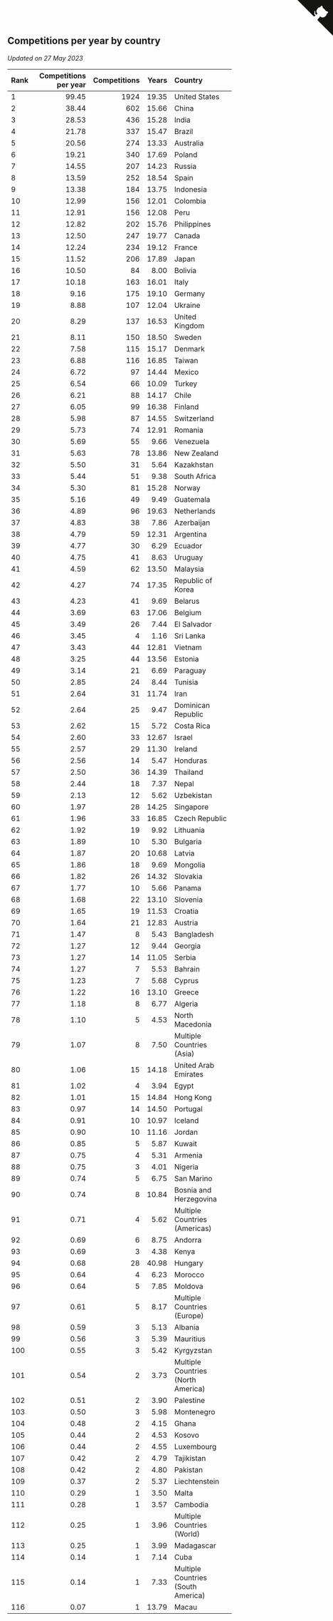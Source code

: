 ## Competitions per year by country

*Updated on 27 May 2023*

| Rank | Competitions per year | Competitions | Years | Country |
| :--- | ---: | ---: | ---: | :--- |
| 1 | 99.45 | 1924 | 19.35 | United States |
| 2 | 38.44 | 602 | 15.66 | China |
| 3 | 28.53 | 436 | 15.28 | India |
| 4 | 21.78 | 337 | 15.47 | Brazil |
| 5 | 20.56 | 274 | 13.33 | Australia |
| 6 | 19.21 | 340 | 17.69 | Poland |
| 7 | 14.55 | 207 | 14.23 | Russia |
| 8 | 13.59 | 252 | 18.54 | Spain |
| 9 | 13.38 | 184 | 13.75 | Indonesia |
| 10 | 12.99 | 156 | 12.01 | Colombia |
| 11 | 12.91 | 156 | 12.08 | Peru |
| 12 | 12.82 | 202 | 15.76 | Philippines |
| 13 | 12.50 | 247 | 19.77 | Canada |
| 14 | 12.24 | 234 | 19.12 | France |
| 15 | 11.52 | 206 | 17.89 | Japan |
| 16 | 10.50 | 84 | 8.00 | Bolivia |
| 17 | 10.18 | 163 | 16.01 | Italy |
| 18 | 9.16 | 175 | 19.10 | Germany |
| 19 | 8.88 | 107 | 12.04 | Ukraine |
| 20 | 8.29 | 137 | 16.53 | United Kingdom |
| 21 | 8.11 | 150 | 18.50 | Sweden |
| 22 | 7.58 | 115 | 15.17 | Denmark |
| 23 | 6.88 | 116 | 16.85 | Taiwan |
| 24 | 6.72 | 97 | 14.44 | Mexico |
| 25 | 6.54 | 66 | 10.09 | Turkey |
| 26 | 6.21 | 88 | 14.17 | Chile |
| 27 | 6.05 | 99 | 16.38 | Finland |
| 28 | 5.98 | 87 | 14.55 | Switzerland |
| 29 | 5.73 | 74 | 12.91 | Romania |
| 30 | 5.69 | 55 | 9.66 | Venezuela |
| 31 | 5.63 | 78 | 13.86 | New Zealand |
| 32 | 5.50 | 31 | 5.64 | Kazakhstan |
| 33 | 5.44 | 51 | 9.38 | South Africa |
| 34 | 5.30 | 81 | 15.28 | Norway |
| 35 | 5.16 | 49 | 9.49 | Guatemala |
| 36 | 4.89 | 96 | 19.63 | Netherlands |
| 37 | 4.83 | 38 | 7.86 | Azerbaijan |
| 38 | 4.79 | 59 | 12.31 | Argentina |
| 39 | 4.77 | 30 | 6.29 | Ecuador |
| 40 | 4.75 | 41 | 8.63 | Uruguay |
| 41 | 4.59 | 62 | 13.50 | Malaysia |
| 42 | 4.27 | 74 | 17.35 | Republic of Korea |
| 43 | 4.23 | 41 | 9.69 | Belarus |
| 44 | 3.69 | 63 | 17.06 | Belgium |
| 45 | 3.49 | 26 | 7.44 | El Salvador |
| 46 | 3.45 | 4 | 1.16 | Sri Lanka |
| 47 | 3.43 | 44 | 12.81 | Vietnam |
| 48 | 3.25 | 44 | 13.56 | Estonia |
| 49 | 3.14 | 21 | 6.69 | Paraguay |
| 50 | 2.85 | 24 | 8.44 | Tunisia |
| 51 | 2.64 | 31 | 11.74 | Iran |
| 52 | 2.64 | 25 | 9.47 | Dominican Republic |
| 53 | 2.62 | 15 | 5.72 | Costa Rica |
| 54 | 2.60 | 33 | 12.67 | Israel |
| 55 | 2.57 | 29 | 11.30 | Ireland |
| 56 | 2.56 | 14 | 5.47 | Honduras |
| 57 | 2.50 | 36 | 14.39 | Thailand |
| 58 | 2.44 | 18 | 7.37 | Nepal |
| 59 | 2.13 | 12 | 5.62 | Uzbekistan |
| 60 | 1.97 | 28 | 14.25 | Singapore |
| 61 | 1.96 | 33 | 16.85 | Czech Republic |
| 62 | 1.92 | 19 | 9.92 | Lithuania |
| 63 | 1.89 | 10 | 5.30 | Bulgaria |
| 64 | 1.87 | 20 | 10.68 | Latvia |
| 65 | 1.86 | 18 | 9.69 | Mongolia |
| 66 | 1.82 | 26 | 14.32 | Slovakia |
| 67 | 1.77 | 10 | 5.66 | Panama |
| 68 | 1.68 | 22 | 13.10 | Slovenia |
| 69 | 1.65 | 19 | 11.53 | Croatia |
| 70 | 1.64 | 21 | 12.83 | Austria |
| 71 | 1.47 | 8 | 5.43 | Bangladesh |
| 72 | 1.27 | 12 | 9.44 | Georgia |
| 73 | 1.27 | 14 | 11.05 | Serbia |
| 74 | 1.27 | 7 | 5.53 | Bahrain |
| 75 | 1.23 | 7 | 5.68 | Cyprus |
| 76 | 1.22 | 16 | 13.10 | Greece |
| 77 | 1.18 | 8 | 6.77 | Algeria |
| 78 | 1.10 | 5 | 4.53 | North Macedonia |
| 79 | 1.07 | 8 | 7.50 | Multiple Countries (Asia) |
| 80 | 1.06 | 15 | 14.18 | United Arab Emirates |
| 81 | 1.02 | 4 | 3.94 | Egypt |
| 82 | 1.01 | 15 | 14.84 | Hong Kong |
| 83 | 0.97 | 14 | 14.50 | Portugal |
| 84 | 0.91 | 10 | 10.97 | Iceland |
| 85 | 0.90 | 10 | 11.16 | Jordan |
| 86 | 0.85 | 5 | 5.87 | Kuwait |
| 87 | 0.75 | 4 | 5.31 | Armenia |
| 88 | 0.75 | 3 | 4.01 | Nigeria |
| 89 | 0.74 | 5 | 6.75 | San Marino |
| 90 | 0.74 | 8 | 10.84 | Bosnia and Herzegovina |
| 91 | 0.71 | 4 | 5.62 | Multiple Countries (Americas) |
| 92 | 0.69 | 6 | 8.75 | Andorra |
| 93 | 0.69 | 3 | 4.38 | Kenya |
| 94 | 0.68 | 28 | 40.98 | Hungary |
| 95 | 0.64 | 4 | 6.23 | Morocco |
| 96 | 0.64 | 5 | 7.85 | Moldova |
| 97 | 0.61 | 5 | 8.17 | Multiple Countries (Europe) |
| 98 | 0.59 | 3 | 5.13 | Albania |
| 99 | 0.56 | 3 | 5.39 | Mauritius |
| 100 | 0.55 | 3 | 5.42 | Kyrgyzstan |
| 101 | 0.54 | 2 | 3.73 | Multiple Countries (North America) |
| 102 | 0.51 | 2 | 3.90 | Palestine |
| 103 | 0.50 | 3 | 5.98 | Montenegro |
| 104 | 0.48 | 2 | 4.15 | Ghana |
| 105 | 0.44 | 2 | 4.53 | Kosovo |
| 106 | 0.44 | 2 | 4.55 | Luxembourg |
| 107 | 0.42 | 2 | 4.79 | Tajikistan |
| 108 | 0.42 | 2 | 4.80 | Pakistan |
| 109 | 0.37 | 2 | 5.37 | Liechtenstein |
| 110 | 0.29 | 1 | 3.50 | Malta |
| 111 | 0.28 | 1 | 3.57 | Cambodia |
| 112 | 0.25 | 1 | 3.96 | Multiple Countries (World) |
| 113 | 0.25 | 1 | 3.99 | Madagascar |
| 114 | 0.14 | 1 | 7.14 | Cuba |
| 115 | 0.14 | 1 | 7.33 | Multiple Countries (South America) |
| 116 | 0.07 | 1 | 13.79 | Macau |


<a href="https://github.com/JustinTimeCuber/wca_statistics" class="github-corner" aria-label="View source on Github"><svg width="80" height="80" viewBox="0 0 250 250" style="fill:#151513; color:#fff; position: absolute; top: 0; border: 0; right: 0;" aria-hidden="true"><path d="M0,0 L115,115 L130,115 L142,142 L250,250 L250,0 Z"></path><path d="M128.3,109.0 C113.8,99.7 119.0,89.6 119.0,89.6 C122.0,82.7 120.5,78.6 120.5,78.6 C119.2,72.0 123.4,76.3 123.4,76.3 C127.3,80.9 125.5,87.3 125.5,87.3 C122.9,97.6 130.6,101.9 134.4,103.2" fill="currentColor" style="transform-origin: 130px 106px;" class="octo-arm"></path><path d="M115.0,115.0 C114.9,115.1 118.7,116.5 119.8,115.4 L133.7,101.6 C136.9,99.2 139.9,98.4 142.2,98.6 C133.8,88.0 127.5,74.4 143.8,58.0 C148.5,53.4 154.0,51.2 159.7,51.0 C160.3,49.4 163.2,43.6 171.4,40.1 C171.4,40.1 176.1,42.5 178.8,56.2 C183.1,58.6 187.2,61.8 190.9,65.4 C194.5,69.0 197.7,73.2 200.1,77.6 C213.8,80.2 216.3,84.9 216.3,84.9 C212.7,93.1 206.9,96.0 205.4,96.6 C205.1,102.4 203.0,107.8 198.3,112.5 C181.9,128.9 168.3,122.5 157.7,114.1 C157.9,116.9 156.7,120.9 152.7,124.9 L141.0,136.5 C139.8,137.7 141.6,141.9 141.8,141.8 Z" fill="currentColor" class="octo-body"></path></svg></a><style>.github-corner:hover .octo-arm{animation:octocat-wave 560ms ease-in-out}@keyframes octocat-wave{0%,100%{transform:rotate(0)}20%,60%{transform:rotate(-25deg)}40%,80%{transform:rotate(10deg)}}@media (max-width:500px){.github-corner:hover .octo-arm{animation:none}.github-corner .octo-arm{animation:octocat-wave 560ms ease-in-out}}</style>
